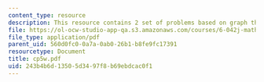 ```yaml
---
content_type: resource
description: This resource contains 2 set of problems based on graph theory III.
file: https://ol-ocw-studio-app-qa.s3.amazonaws.com/courses/6-042j-mathematics-for-computer-science-fall-2005/243b4b6d13505d3497f8b69ebdcac0f1_cp5w.pdf
file_type: application/pdf
parent_uid: 560d0fc0-0a7a-0ab0-26b1-b8fe9fc17391
resourcetype: Document
title: cp5w.pdf
uid: 243b4b6d-1350-5d34-97f8-b69ebdcac0f1
---
```

